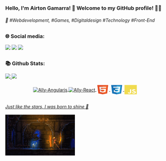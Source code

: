 <h3> Hello, I'm Airton Gamarra! 🌱 Welcome to my GitHub profile! 👋🏻 </h3>  
<h4></h4>   
           
<h6> 💫 #Webdevelopment, #Games, #Digitaldesign #Technology #Front-End </h6>
   
## 
  
<h3> 🌐 Social media: <br></h3> 

<div>  

 
   <a href="https://www.instagram.com/airton_gamarra7/" target="_blank"><img src="https://img.shields.io/badge/Instagram-E4405F?style=for-the-badge&logo=instagram&logoColor=white" target="_blank"></a>
   <a href="https://www.linkedin.com/in/airton-gamarra/" target="_blank"><img src="https://img.shields.io/badge/-LinkedIn-%230077B5?style=for-the-badge&logo=linkedin&logoColor=white" target="_blank"></a>
   <a href = "airtongamarra575@gmail.com"><img src="https://img.shields.io/badge/Gmail-D14836?style=for-the-badge&logo=gmail&logoColor=white" target="_blank"></a>
 
##
 
<h3> 📚 Github Stats: <br></h3>
  
<div>
  <a href="[https://github.com/Airtongamarra](https://github.com/Airtongamarra)"> 
  <img height="170em" src="https://github-readme-stats.vercel.app/api?username=Airtongamarra&show_icons=true&theme=tokyonight&include_all_commits=true&count_private=true"/>
  <img height="150em" src="https://github-readme-stats.vercel.app/api/top-langs/?username=Airtongamarra&layout=compact&langs_count=16&theme=tokyonight"/>
</div>

<br>
  
<div align="center" style="display: inline_block">
  <img align="center" alt="Ally-Angularjs" height="40" width="90" src="https://img.shields.io/badge/AngularJS-E23237?style=for-the-badge&logo=angularjs&logoColor=white" />
  <img align="center" alt="Ally-React" height="40" width="80" src="https://img.shields.io/badge/React-20232A?style=for-the-badge&logo=react&logoColor=61DAFB" /> 
  <img align="center" alt="Ally-HTML" height="30" width="40" src="https://raw.githubusercontent.com/devicons/devicon/master/icons/html5/html5-original.svg">
  <img align="center" alt="Ally-CSS" height="30" width="40" src="https://raw.githubusercontent.com/devicons/devicon/master/icons/css3/css3-original.svg">
  <img align="center" alt="Ally-Js" height="30" width="40" src="https://raw.githubusercontent.com/devicons/devicon/master/icons/javascript/javascript-plain.svg">
</div>
    
## 

 <i>Just like the stars, I was born to shine 🌟 </i> <br> <br>
 <img src="https://github.com/Airtongamarra/Airtongamarra/blob/master/Knight-Game.gif" width="220">

##
  
 
